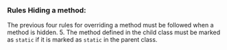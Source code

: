 ### Rules Hiding a method:
The previous four rules for overriding a method must be followed when a method is hidden.
5. The method defined in the child class must be marked as `static` if it is marked as `static`
in the parent class.